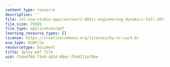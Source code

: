 ```yaml
---
content_type: resource
description: ''
file: /ol-ocw-studio-app/courses/2-003sc-engineering-dynamics-fall-2011/f1de478872e9401d08ecf54d211e79be_9_d8CQrCYUw.pdf
file_size: 79365
file_type: application/pdf
learning_resource_types: []
license: https://creativecommons.org/licenses/by-nc-sa/4.0/
ocw_type: OCWFile
resourcetype: Document
title: 3play pdf file
uid: f1de4788-72e9-401d-08ec-f54d211e79be
---
```

